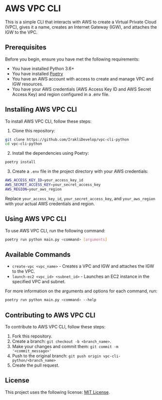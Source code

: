 # AWS VPC CLI

This is a simple CLI that interacts with AWS to create a Virtual Private Cloud (VPC), gives it a name, creates an Internet Gateway (IGW), and attaches the IGW to the VPC.

## Prerequisites

Before you begin, ensure you have met the following requirements:

- You have installed Python 3.6+
- You have installed [Poetry](https://python-poetry.org/)
- You have an AWS account with access to create and manage VPC and IGW resources.
- You have your AWS credentials (AWS Access Key ID and AWS Secret Access Key) and region configured in a .env file.

## Installing AWS VPC CLI

To install AWS VPC CLI, follow these steps:

1. Clone this repository:

```bash
git clone https://github.com/IrakliDevelop/vpc-cli-python
cd vpc-cli-python
```

2. Install the dependencies using Poetry:

```bash
poetry install
```

3. Create a `.env` file in the project directory with your AWS credentials:

```bash
AWS_ACCESS_KEY_ID=your_access_key_id
AWS_SECRET_ACCESS_KEY=your_secret_access_key
AWS_REGION=your_aws_region
```

Replace `your_access_key_id`, `your_secret_access_key`, and `your_aws_region` with your actual AWS credentials and region.

## Using AWS VPC CLI

To use AWS VPC CLI, run the following command:

```bash
poetry run python main.py <command> [arguments]
```

## Available Commands

- `create-vpc <vpc_name>` - Creates a VPC and IGW and attaches the IGW to the VPC.
- `launch-ec2 <vpc_id> <subnet_id>` - Launches an EC2 instance in the specified VPC and subnet.

For more information on the arguments and options for each command, run:

```bash
poetry run python main.py <command> --help
```

## Contributing to AWS VPC CLI

To contribute to AWS VPC CLI, follow these steps:

1. Fork this repository.
2. Create a branch: `git checkout -b <branch_name>`.
3. Make your changes and commit them: `git commit -m '<commit_message>'`
4. Push to the original branch: `git push origin vpc-cli-python/<branch_name>`
5. Create the pull request.

## License

This project uses the following license: [MIT License](https://opensource.org/license/mit/).
